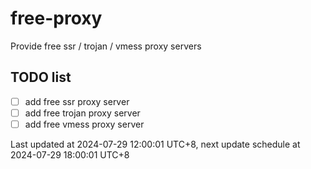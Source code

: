 
# free-proxy
Provide free ssr / trojan / vmess proxy servers


## TODO list
- [ ] add free ssr proxy server
- [ ] add free trojan proxy server
- [ ] add free vmess proxy server

Last updated at 2024-07-29 12:00:01 UTC+8, next update schedule at 2024-07-29 18:00:01 UTC+8

